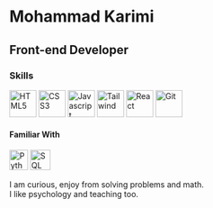 # Mohammad Karimi

## Front-end Developer

### Skills
<p align="left">
<img
  src="https://upload.wikimedia.org/wikipedia/commons/3/38/HTML5_Badge.svg"
  width="48"
  height="48"
  alt="HTML5"
  title="HTML5"
/>
<img
  src="https://upload.wikimedia.org/wikipedia/commons/7/70/Devicon-css3-plain.svg"
  width="48"
  height="48"
  alt="CSS3"
  title="CSS3"
/>
<img
  src="https://upload.wikimedia.org/wikipedia/commons/9/99/Unofficial_JavaScript_logo_2.svg"
  width="48"
  height="48"
  alt="Javascript"
  title="Javascript"
/>
<img
  src="https://upload.wikimedia.org/wikipedia/commons/d/d5/Tailwind_CSS_Logo.svg"
  width="48"
  height="48"
  alt="Tailwind"
  title="Tailwind"
/>
<img
  src="https://upload.wikimedia.org/wikipedia/commons/a/a7/React-icon.svg"
  width="48"
  height="48"
  alt="React"
  title="React"
/>
<img
  src="https://git-scm.com/images/logos/downloads/Git-Icon-1788C.svg"
  width="48"
  height="48"
  alt="Git"
  title="Git"
/>

</p>

#### Familiar With
<p align="left">
<img src="https://upload.wikimedia.org/wikipedia/commons/c/c3/Python-logo-notext.svg" width="33" height="36" alt="Python" />
<img src="https://www.svgrepo.com/show/255832/sql.svg" width="36" height="36" alt="SQL" />
</p>

I am curious, enjoy from solving problems and math.<br>
I like psychology and teaching too.
